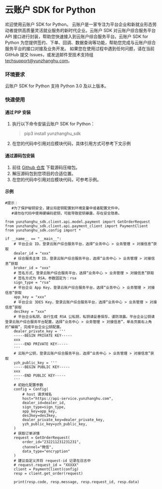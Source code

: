 # 云账户 SDK for Python

欢迎使用云账户 SDK for Python。
云账户是一家专注为平台企业和新就业形态劳动者提供高质量灵活就业服务的新时代企业。云账户 SDK 对云账户综合服务平台 API 接口进行封装，帮助您快速接入到云账户综合服务平台。云账户 SDK for Python 为您提供签约、下单、回调、数据查询等功能，帮助您完成与云账户综合服务平台的接口对接及业务开发。 如果您在使用过程中遇到任何问题，请在当前 GitHub 提交 Issues，或发送邮件至技术支持组 [techsupport@yunzhanghu.com](mailto:techsupport@yunzhanghu.com)。

### 环境要求

云账户 SDK for Python 支持 Python 3.0 及以上版本。

### 快速使用

#### 通过 PIP 安装

1. 执行以下命令安装云账户 SDK for Python：

   > pip3 install yunzhanghu_sdk

2. 在您的代码中引用对应模块代码，具体引用方式可参考下文示例

#### 通过源码包安装

1. 前往 [Github 仓库](https://github.com/YunzhanghuOpen/sdk-python) 下载源码压缩包。
2. 解压源码包到您项目的合适位置。
3. 在您的代码中引用对应模块代码，可参考示例。

#### 示例

```
#提示：
   #为了保护秘钥安全，建议将密钥配置到环境变量中或者配置文件中。
   #请勿在代码中使用硬编码密钥，可能导致密钥暴露，存在安全隐患。

from yunzhanghu_sdk.client.api.model.payment import GetOrderRequest
from yunzhanghu_sdk.client.api.payment_client import PaymentClient
from yunzhanghu_sdk.config import *

if __name__ == "__main__":
    # 平台企业 ID，登录云账户综合服务平台，选择“业务中心 > 业务管理 > 对接信息”获取
    dealer_id = "xxx"
    # 综合服务主体 ID，登录云账户综合服务平台，选择“业务中心 > 业务管理 > 对接信息”获取
    broker_id = "xxx"
    # 签名方式，登录云账户综合服务平台，选择“业务中心 > 业务管理 > 对接信息”获取
    # 签名方式为 RSA，参数固定为：rsa
    sign_type = "rsa"
    # 平台企业 App Key，登录云账户综合服务平台，选择“业务中心 > 业务管理 > 对接信息”获取
    app_key = "xxx"
    # 平台企业 3DES Key，登录云账户综合服务平台，选择“业务中心 > 业务管理 > 对接信息”获取
    des3key = "xxx"
    # 平台企业私钥，自行生成 RSA 公私钥，私钥请妥善保存，谨防泄露。平台企业公钥请登录云账户综合服务平台配置，选择“业务中心 > 业务管理 > 对接信息”，单击页面右上角的“编辑”，完成平台企业公钥配置。
    dealer_private_key = '''
    -----BEGIN PRIVATE KEY-----
    xxx
    -----END PRIVATE KEY-----
    '''
    # 云账户公钥，登录云账户综合服务平台，选择“业务中心 > 业务管理 > 对接信息”获取
    yzh_public_key = '''
    -----BEGIN PUBLIC KEY-----
    xxx
    -----END PUBLIC KEY-----
    '''
    # 初始化配置参数
    config = Config(
        # host 请求域名
        host="https://api-service.yunzhanghu.com",
        dealer_id=dealer_id,
        sign_type=sign_type,
        app_key=app_key,
        des3key=des3key,
        dealer_private_key=dealer_private_key,
        yzh_public_key=yzh_public_key,
    )
    # 获取订单详情
    request = GetOrderRequest(
        order_id="232211231231231",
        channel="微信",
        data_type="encryption"
    )
    # 建议自定义并将 request-id 记录在日志中
    # request.request_id = "XXXXX"
    client = PaymentClient(config)
    resp = client.get_order(request)

    print(resp.code, resp.message, resp.request_id, resp.data)
```